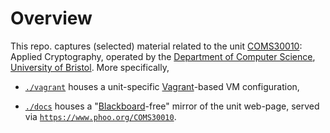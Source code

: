 # Overview

<!--- -------------------------------------------------------------------- --->

This repo. captures (selected) material related to the unit
[COMS30010](https://www.bris.ac.uk/unit-programme-catalogue/UnitDetails.jsa?unitCode=COMS30010):
Applied Cryptography,
operated by the
[Department of Computer Science](https://www.cs.bris.ac.uk),
[University of Bristol](https://www.bristol.ac.uk).
More specifically, 

- [`./vagrant`](./vagrant)
  houses
  a unit-specific
  [Vagrant](https://www.vagrantup.com)-based 
  VM configuration,

- [`./docs`](./docs)
  houses 
  a 
  "[Blackboard](https://www.blackboard.com)-free"
  mirror of the unit web-page, served via
  [`https://www.phoo.org/COMS30010`](https://www.phoo.org/COMS30010).

<!--- -------------------------------------------------------------------- --->
